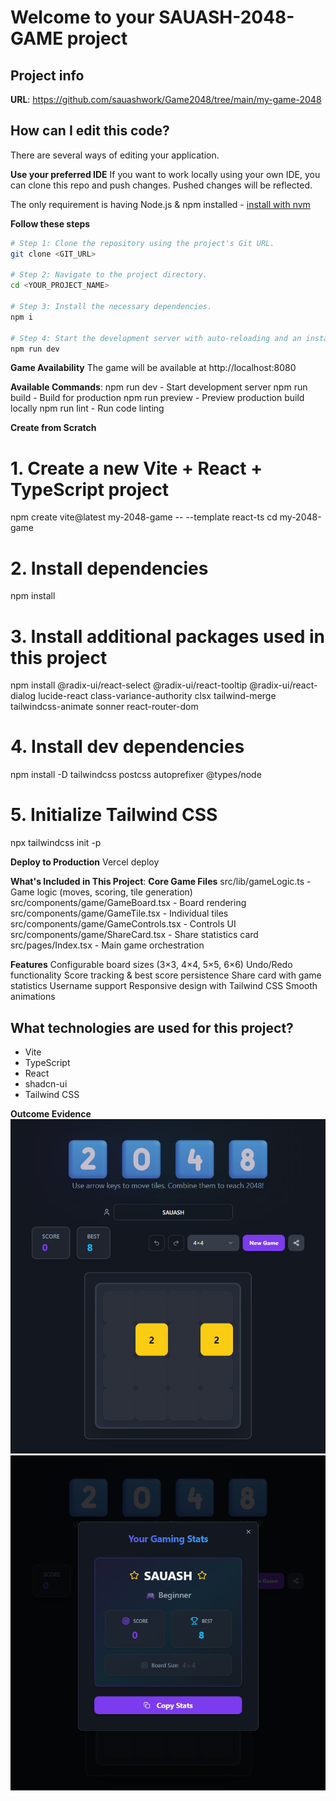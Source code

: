 # Welcome to your SAUASH-2048-GAME project

## Project info
**URL**: https://github.com/sauashwork/Game2048/tree/main/my-game-2048

## How can I edit this code?
There are several ways of editing your application.

**Use your preferred IDE**
If you want to work locally using your own IDE, you can clone this repo and push changes. Pushed changes will be reflected.

The only requirement is having Node.js & npm installed - [install with nvm](https://github.com/nvm-sh/nvm#installing-and-updating)

**Follow these steps**
```sh
# Step 1: Clone the repository using the project's Git URL.
git clone <GIT_URL>

# Step 2: Navigate to the project directory.
cd <YOUR_PROJECT_NAME>

# Step 3: Install the necessary dependencies.
npm i

# Step 4: Start the development server with auto-reloading and an instant preview.
npm run dev
```

**Game Availability**
The game will be available at http://localhost:8080

**Available Commands**:
npm run dev - Start development server
npm run build - Build for production
npm run preview - Preview production build locally
npm run lint - Run code linting

**Create from Scratch**
# 1. Create a new Vite + React + TypeScript project
npm create vite@latest my-2048-game -- --template react-ts
cd my-2048-game

# 2. Install dependencies
npm install

# 3. Install additional packages used in this project
npm install @radix-ui/react-select @radix-ui/react-tooltip @radix-ui/react-dialog lucide-react class-variance-authority clsx tailwind-merge tailwindcss-animate sonner react-router-dom

# 4. Install dev dependencies
npm install -D tailwindcss postcss autoprefixer @types/node

# 5. Initialize Tailwind CSS
npx tailwindcss init -p


**Deploy to Production**
Vercel deploy


**What's Included in This Project**:
**Core Game Files**
src/lib/gameLogic.ts - Game logic (moves, scoring, tile generation)
src/components/game/GameBoard.tsx - Board rendering
src/components/game/GameTile.tsx - Individual tiles
src/components/game/GameControls.tsx - Controls UI
src/components/game/ShareCard.tsx - Share statistics card
src/pages/Index.tsx - Main game orchestration


**Features**
Configurable board sizes (3×3, 4×4, 5×5, 6×6)
Undo/Redo functionality
Score tracking & best score persistence
Share card with game statistics
Username support
Responsive design with Tailwind CSS
Smooth animations


## What technologies are used for this project?
- Vite
- TypeScript
- React
- shadcn-ui
- Tailwind CSS

**Outcome Evidence**
![Game Board](my-game-2048/image.png)
![Score Share](my-game-2048/image-1.png)